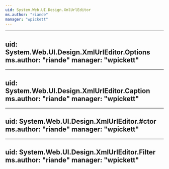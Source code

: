 ```yaml
---
uid: System.Web.UI.Design.XmlUrlEditor
ms.author: "riande"
manager: "wpickett"
---
```


---
uid: System.Web.UI.Design.XmlUrlEditor.Options
ms.author: "riande"
manager: "wpickett"
---

---
uid: System.Web.UI.Design.XmlUrlEditor.Caption
ms.author: "riande"
manager: "wpickett"
---

---
uid: System.Web.UI.Design.XmlUrlEditor.#ctor
ms.author: "riande"
manager: "wpickett"
---

---
uid: System.Web.UI.Design.XmlUrlEditor.Filter
ms.author: "riande"
manager: "wpickett"
---
